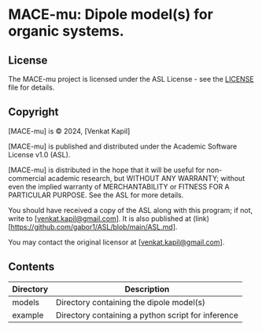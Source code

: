 # MACE-mu: Dipole model(s) for organic systems. 

## License

The MACE-mu project is licensed under the ASL License - see the [LICENSE](https://github.com/gabor1/ASL/blob/main/ASL.md) file for details.

## Copyright

[MACE-mu] is © 2024, [Venkat Kapil]

[MACE-mu] is published and distributed under the Academic Software License v1.0 (ASL).

[MACE-mu] is distributed in the hope that it will be useful for non-commercial academic research, but WITHOUT ANY WARRANTY; without even the implied warranty of MERCHANTABILITY or FITNESS FOR A PARTICULAR PURPOSE. See the ASL for more details.

You should have received a copy of the ASL along with this program; if not, write to [venkat.kapil@gmail.com]. It is also published at (link)[https://github.com/gabor1/ASL/blob/main/ASL.md].

You may contact the original licensor at [venkat.kapil@gmail.com].

## Contents

| **Directory** | **Description** |
|---------------|-----------------|
| models        | Directory containing the dipole model(s) |
| example       | Directory containing a python script for inference |
